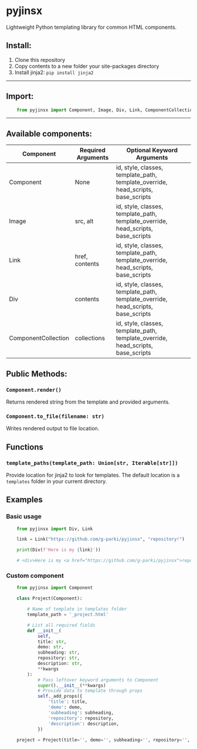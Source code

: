 # pyjinsx

Lightweight Python templating library for common HTML components.

## Install:
1. Clone this repository
2. Copy contents to a new folder your site-packages directory
3. Install jinja2: `pip install jinja2`

***

## Import:
``` python
    from pyjinsx import Component, Image, Div, Link, ComponentCollection
```
***

## Available components:

| Component     | Required Arguments | Optional Keyword Arguments     |
| ---        |    ----  |          --- |
| Component      | None       | id, style, classes, template_path, template_override, head_scripts, base_scripts   |
| Image   | src, alt        | id, style, classes, template_path, template_override, head_scripts, base_scripts      |
| Link   | href, contents        | id, style, classes, template_path, template_override, head_scripts, base_scripts     |
| Div   | contents        | id, style, classes, template_path, template_override, head_scripts, base_scripts      |
| ComponentCollection   | collections        | id, style, classes, template_path, template_override, head_scripts, base_scripts      |

## Public Methods:
### `Component.render()`
Returns rendered string from the template and provided arguments.
### `Component.to_file(filename: str)`
Writes rendered output to file location.

## Functions
### `template_paths(template_path: Union[str, Iterable[str]])`
Provide location for jinja2 to look for templates. The default location is a `templates` folder in your current directory.

## Examples
### Basic usage
```python
    from pyjinsx import Div, Link

    link = Link("https://github.com/g-parki/pyjinsx", "repository!") 

    print(Div(f'Here is my {link}'))

    # <div>Here is my <a href="https://github.com/g-parki/pyjinsx">repository!</a></div>
```
### Custom component
```python
    from pyjinsx import Component

    class Project(Component):

        # Name of template in templates folder
        template_path = '_project.html'

        # List all required fields
        def __init__(
            self,
            title: str,
            demo: str,
            subheading: str,
            repository: str,
            description: str,
            **kwargs
        ):
            # Pass leftover keyword arguments to Component
            super().__init__(**kwargs)
            # Provide data to template through props
            self._add_props({
                'title': title,
                'demo': demo,
                'subheading': subheading,
                'repository': repository,
                'description': description,
            })
    
    project = Project(title='', demo='', subheading='', repository='', description='').render()
```